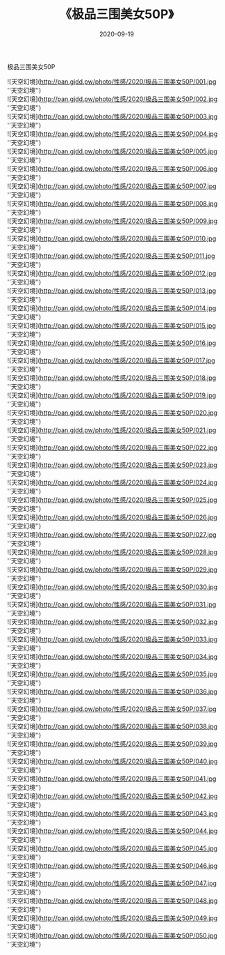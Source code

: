 ﻿---
layout: post
title:  《极品三围美女50P》
date:   2020-09-19
img: http://pan.gjdd.pw/photo/性感/2020/极品三围美女50P/000.jpg
categories: [美女, 性感, 泳衣]
---

极品三围美女50P



![天空幻境](http://pan.gjdd.pw/photo/性感/2020/极品三围美女50P/001.jpg ''天空幻境'') <br>
![天空幻境](http://pan.gjdd.pw/photo/性感/2020/极品三围美女50P/002.jpg ''天空幻境'') <br>
![天空幻境](http://pan.gjdd.pw/photo/性感/2020/极品三围美女50P/003.jpg ''天空幻境'') <br>
![天空幻境](http://pan.gjdd.pw/photo/性感/2020/极品三围美女50P/004.jpg ''天空幻境'') <br>
![天空幻境](http://pan.gjdd.pw/photo/性感/2020/极品三围美女50P/005.jpg ''天空幻境'') <br>
![天空幻境](http://pan.gjdd.pw/photo/性感/2020/极品三围美女50P/006.jpg ''天空幻境'') <br>
![天空幻境](http://pan.gjdd.pw/photo/性感/2020/极品三围美女50P/007.jpg ''天空幻境'') <br>
![天空幻境](http://pan.gjdd.pw/photo/性感/2020/极品三围美女50P/008.jpg ''天空幻境'') <br>
![天空幻境](http://pan.gjdd.pw/photo/性感/2020/极品三围美女50P/009.jpg ''天空幻境'') <br>
![天空幻境](http://pan.gjdd.pw/photo/性感/2020/极品三围美女50P/010.jpg ''天空幻境'') <br>
![天空幻境](http://pan.gjdd.pw/photo/性感/2020/极品三围美女50P/011.jpg ''天空幻境'') <br>
![天空幻境](http://pan.gjdd.pw/photo/性感/2020/极品三围美女50P/012.jpg ''天空幻境'') <br>
![天空幻境](http://pan.gjdd.pw/photo/性感/2020/极品三围美女50P/013.jpg ''天空幻境'') <br>
![天空幻境](http://pan.gjdd.pw/photo/性感/2020/极品三围美女50P/014.jpg ''天空幻境'') <br>
![天空幻境](http://pan.gjdd.pw/photo/性感/2020/极品三围美女50P/015.jpg ''天空幻境'') <br>
![天空幻境](http://pan.gjdd.pw/photo/性感/2020/极品三围美女50P/016.jpg ''天空幻境'') <br>
![天空幻境](http://pan.gjdd.pw/photo/性感/2020/极品三围美女50P/017.jpg ''天空幻境'') <br>
![天空幻境](http://pan.gjdd.pw/photo/性感/2020/极品三围美女50P/018.jpg ''天空幻境'') <br>
![天空幻境](http://pan.gjdd.pw/photo/性感/2020/极品三围美女50P/019.jpg ''天空幻境'') <br>
![天空幻境](http://pan.gjdd.pw/photo/性感/2020/极品三围美女50P/020.jpg ''天空幻境'') <br>
![天空幻境](http://pan.gjdd.pw/photo/性感/2020/极品三围美女50P/021.jpg ''天空幻境'') <br>
![天空幻境](http://pan.gjdd.pw/photo/性感/2020/极品三围美女50P/022.jpg ''天空幻境'') <br>
![天空幻境](http://pan.gjdd.pw/photo/性感/2020/极品三围美女50P/023.jpg ''天空幻境'') <br>
![天空幻境](http://pan.gjdd.pw/photo/性感/2020/极品三围美女50P/024.jpg ''天空幻境'') <br>
![天空幻境](http://pan.gjdd.pw/photo/性感/2020/极品三围美女50P/025.jpg ''天空幻境'') <br>
![天空幻境](http://pan.gjdd.pw/photo/性感/2020/极品三围美女50P/026.jpg ''天空幻境'') <br>
![天空幻境](http://pan.gjdd.pw/photo/性感/2020/极品三围美女50P/027.jpg ''天空幻境'') <br>
![天空幻境](http://pan.gjdd.pw/photo/性感/2020/极品三围美女50P/028.jpg ''天空幻境'') <br>
![天空幻境](http://pan.gjdd.pw/photo/性感/2020/极品三围美女50P/029.jpg ''天空幻境'') <br>
![天空幻境](http://pan.gjdd.pw/photo/性感/2020/极品三围美女50P/030.jpg ''天空幻境'') <br>
![天空幻境](http://pan.gjdd.pw/photo/性感/2020/极品三围美女50P/031.jpg ''天空幻境'') <br>
![天空幻境](http://pan.gjdd.pw/photo/性感/2020/极品三围美女50P/032.jpg ''天空幻境'') <br>
![天空幻境](http://pan.gjdd.pw/photo/性感/2020/极品三围美女50P/033.jpg ''天空幻境'') <br>
![天空幻境](http://pan.gjdd.pw/photo/性感/2020/极品三围美女50P/034.jpg ''天空幻境'') <br>
![天空幻境](http://pan.gjdd.pw/photo/性感/2020/极品三围美女50P/035.jpg ''天空幻境'') <br>
![天空幻境](http://pan.gjdd.pw/photo/性感/2020/极品三围美女50P/036.jpg ''天空幻境'') <br>
![天空幻境](http://pan.gjdd.pw/photo/性感/2020/极品三围美女50P/037.jpg ''天空幻境'') <br>
![天空幻境](http://pan.gjdd.pw/photo/性感/2020/极品三围美女50P/038.jpg ''天空幻境'') <br>
![天空幻境](http://pan.gjdd.pw/photo/性感/2020/极品三围美女50P/039.jpg ''天空幻境'') <br>
![天空幻境](http://pan.gjdd.pw/photo/性感/2020/极品三围美女50P/040.jpg ''天空幻境'') <br>
![天空幻境](http://pan.gjdd.pw/photo/性感/2020/极品三围美女50P/041.jpg ''天空幻境'') <br>
![天空幻境](http://pan.gjdd.pw/photo/性感/2020/极品三围美女50P/042.jpg ''天空幻境'') <br>
![天空幻境](http://pan.gjdd.pw/photo/性感/2020/极品三围美女50P/043.jpg ''天空幻境'') <br>
![天空幻境](http://pan.gjdd.pw/photo/性感/2020/极品三围美女50P/044.jpg ''天空幻境'') <br>
![天空幻境](http://pan.gjdd.pw/photo/性感/2020/极品三围美女50P/045.jpg ''天空幻境'') <br>
![天空幻境](http://pan.gjdd.pw/photo/性感/2020/极品三围美女50P/046.jpg ''天空幻境'') <br>
![天空幻境](http://pan.gjdd.pw/photo/性感/2020/极品三围美女50P/047.jpg ''天空幻境'') <br>
![天空幻境](http://pan.gjdd.pw/photo/性感/2020/极品三围美女50P/048.jpg ''天空幻境'') <br>
![天空幻境](http://pan.gjdd.pw/photo/性感/2020/极品三围美女50P/049.jpg ''天空幻境'') <br>
![天空幻境](http://pan.gjdd.pw/photo/性感/2020/极品三围美女50P/050.jpg ''天空幻境'') <br>